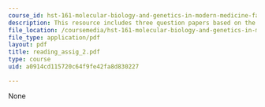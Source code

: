 ```yaml
---
course_id: hst-161-molecular-biology-and-genetics-in-modern-medicine-fall-2007
description: This resource includes three question papers based on the readings.
file_location: /coursemedia/hst-161-molecular-biology-and-genetics-in-modern-medicine-fall-2007/a0914cd115720c64f9fe42fa8d830227_reading_assig_2.pdf
file_type: application/pdf
layout: pdf
title: reading_assig_2.pdf
type: course
uid: a0914cd115720c64f9fe42fa8d830227

---
```

None